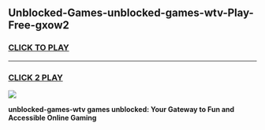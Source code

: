 
## Unblocked-Games-unblocked-games-wtv-Play-Free-gxow2
<h3>
<a href="https://premium76.site?title=unblocked-games-wtv&ref=09A">CLICK TO PLAY</a></h3>
<hr>

<h3>
<a href="https://premium76.site?title=unblocked-games-wtv&ref=09A">CLICK 2 PLAY</a>
  
</h3>

<a href="https://premium76.site?title=unblocked-games-wtv&ref=09A"><img src="https://clearcache.store/games.png"></a>


**unblocked-games-wtv games unblocked: Your Gateway to Fun and Accessible Online Gaming**
